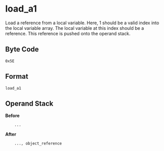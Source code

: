 # load_a1

Load a reference from a local variable. Here, 1 should be a valid index
into the local variable array. The local variable at this index should
be a reference. This reference is pushed onto the operand stack.

## Byte Code
```
0x5E
```

## Format
```
load_a1
```

## Operand Stack
**Before**  
```
    ...
```
**After**
```
    ..., object_reference
```